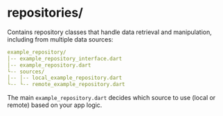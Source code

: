 # repositories/

Contains repository classes that handle data retrieval and manipulation, including from multiple data sources:

```yaml
example_repository/
│-- example_repository_interface.dart
│-- example_repository.dart
└-- sources/
│-- │-- local_example_repository.dart
└-- └-- remote_example_repository.dart
```

The main `example_repository.dart` decides which source to use (local or remote) based on your app logic.
